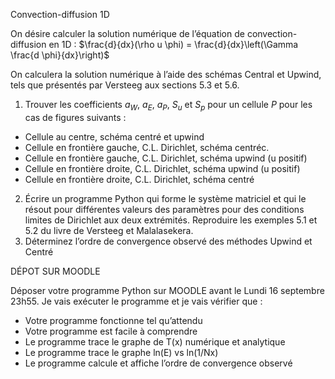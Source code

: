 Convection-diffusion 1D

On désire calculer la solution numérique de l’équation de convection-diffusion en 1D : $\frac{d}{dx}(\rho u \phi)  = \frac{d}{dx}\left(\Gamma \frac{d \phi}{dx}\right)$ 

On calculera la solution numérique à l’aide des schémas Central et Upwind, tels que présentés par Versteeg aux sections 5.3 et 5.6.
1. Trouver les coefficients $a_W$, $a_E$, $a_P$, $S_u$ et $S_p$ pour un cellule $P$ pour les cas de figures suivants :

- Cellule au centre, schéma centré et upwind
- Cellule en frontière gauche, C.L. Dirichlet, schéma centréc.
- Cellule en frontière gauche, C.L. Dirichlet, schéma upwind (u positif)
- Cellule en frontière droite, C.L. Dirichlet, schéma upwind (u positif)
- Cellule en frontière droite, C.L. Dirichlet, schéma centré 

2. Écrire un programme Python qui forme le système matriciel et qui le résout pour différentes valeurs des paramètres pour des conditions limites de Dirichlet aux deux extrémités. Reproduire les exemples 5.1 et 5.2 du livre de Versteeg et Malalasekera.
3. Déterminez l’ordre de convergence observé des méthodes Upwind et Centré

DÉPOT SUR MOODLE

Déposer votre programme Python sur MOODLE avant le Lundi 16 septembre 23h55. Je vais exécuter le programme et je vais vérifier que :
- Votre programme fonctionne tel qu’attendu
- Votre programme est facile à comprendre
- Le programme trace le graphe de T(x) numérique et analytique
- Le programme trace le graphe ln(E) vs ln(1/Nx)
- Le programme calcule et affiche l’ordre de convergence observé
